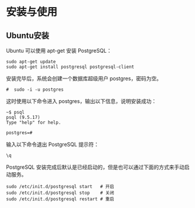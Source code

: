 # 安装与使用

 

 

## Ubuntu安装

Ubuntu 可以使用 apt-get 安装 PostgreSQL：

```
sudo apt-get update
sudo apt-get install postgresql postgresql-client
```

安装完毕后，系统会创建一个数据库超级用户 postgres，密码为空。

```
#  sudo -i -u postgres
```

这时使用以下命令进入 postgres，输出以下信息，说明安装成功：

```
~$ psql
psql (9.5.17)
Type "help" for help.

postgres=# 
```

输入以下命令退出 PostgreSQL 提示符：

```
\q
```

PostgreSQL 安装完成后默认是已经启动的，但是也可以通过下面的方式来手动启动服务。

```
sudo /etc/init.d/postgresql start   # 开启
sudo /etc/init.d/postgresql stop    # 关闭
sudo /etc/init.d/postgresql restart # 重启
```